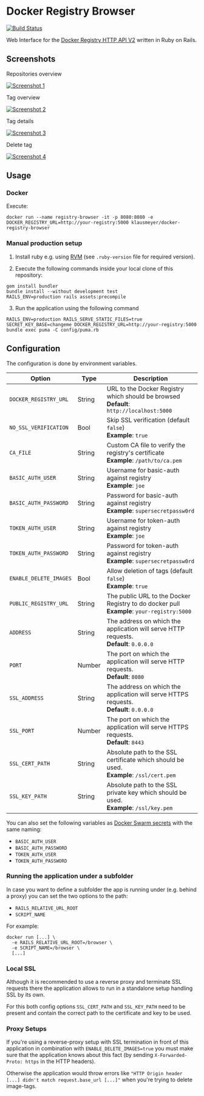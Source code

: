 # Docker Registry Browser

[![Build Status](https://travis-ci.org/klausmeyer/docker-registry-browser.svg?branch=master)](https://travis-ci.org/klausmeyer/docker-registry-browser)

Web Interface for the [Docker Registry HTTP API V2](https://docs.docker.com/registry/spec/api/) written in Ruby on Rails.

## Screenshots

Repositories overview

[![Screenshot 1](https://github.com/klausmeyer/docker-registry-browser/raw/master/docs/screenshot1_thumb.png "Screenshot 1")](https://github.com/klausmeyer/docker-registry-browser/raw/master/docs/screenshot1.png)

Tag overview

[![Screenshot 2](https://github.com/klausmeyer/docker-registry-browser/raw/master/docs/screenshot2_thumb.png "Screenshot 2")](https://github.com/klausmeyer/docker-registry-browser/raw/master/docs/screenshot2.png)

Tag details

[![Screenshot 3](https://github.com/klausmeyer/docker-registry-browser/raw/master/docs/screenshot3_thumb.png "Screenshot 3")](https://github.com/klausmeyer/docker-registry-browser/raw/master/docs/screenshot3.png)

Delete tag

[![Screenshot 4](https://github.com/klausmeyer/docker-registry-browser/raw/master/docs/screenshot4_thumb.png "Screenshot 4")](https://github.com/klausmeyer/docker-registry-browser/raw/master/docs/screenshot4.png)

## Usage

### Docker

Execute:

```
docker run --name registry-browser -it -p 8080:8080 -e DOCKER_REGISTRY_URL=http://your-registry:5000 klausmeyer/docker-registry-browser
```

### Manual production setup

1) Install ruby e.g. using [RVM](http://rvm.io) (see `.ruby-version` file for required version).

2) Execute the following commands inside your local clone of this repository:

```
gem install bundler
bundle install --without development test
RAILS_ENV=production rails assets:precompile
```

3) Run the application using the following command

```
RAILS_ENV=production RAILS_SERVE_STATIC_FILES=true SECRET_KEY_BASE=changeme DOCKER_REGISTRY_URL=http://your-registry:5000 bundle exec puma -C config/puma.rb
```

## Configuration

The configuration is done by environment variables.

| Option                 | Type   | Description                                                                                  |
| ---------------------- | ------ | -------------------------------------------------------------------------------------------- |
| `DOCKER_REGISTRY_URL`  | String | URL to the Docker Registry which should be browsed<br>**Default**: `http://localhost:5000`   |
| `NO_SSL_VERIFICATION`  | Bool   | Skip SSL verification (default `false`)<br>**Example**: `true`                               |
| `CA_FILE`              | String | Custom CA file to verify the registry's certificate<br>**Example**: `/path/to/ca.pem`        |
| `BASIC_AUTH_USER`      | String | Username for basic-auth against registry<br>**Example**: `joe`                               |
| `BASIC_AUTH_PASSWORD`  | String | Password for basic-auth against registry<br>**Example**: `supersecretpassw0rd`               |
| `TOKEN_AUTH_USER`      | String | Username for token-auth against registry<br>**Example**: `joe`                               |
| `TOKEN_AUTH_PASSWORD`  | String | Password for token-auth against registry<br>**Example**: `supersecretpassw0rd`               |
| `ENABLE_DELETE_IMAGES` | Bool   | Allow deletion of tags (default `false`)<br>**Example**: `true`                              |
| `PUBLIC_REGISTRY_URL`  | String | The public URL to the Docker Registry to do docker pull<br>**Example**: `your-registry:5000` |
| `ADDRESS`              | String | The address on which the application will serve HTTP requests.<br>**Default**: `0.0.0.0`     |
| `PORT`                 | Number | The port on which the application will serve HTTP requests.<br>**Default**: `8080`           |
| `SSL_ADDRESS`          | String | The address on which the application will serve HTTPS requests.<br>**Default**: `0.0.0.0`    |
| `SSL_PORT`             | Number | The port on which the application will serve HTTPS requests.<br>**Default**: `8443`          |
| `SSL_CERT_PATH`        | String | Absolute path to the SSL certificate which should be used.<br>**Example**: `/ssl/cert.pem`   |
| `SSL_KEY_PATH`         | String | Absolute path to the SSL private key which should be used.<br>**Example**: `/ssl/key.pem`    |

You can also set the following variables as [Docker Swarm secrets](https://docs.docker.com/engine/swarm/secrets/) with the same naming:

* `BASIC_AUTH_USER`
* `BASIC_AUTH_PASSWORD`
* `TOKEN_AUTH_USER`
* `TOKEN_AUTH_PASSWORD`

### Running the application under a subfolder

In case you want to define a subfolder the app is running under (e.g. behind a proxy) you can set the two options to the path:
* `RAILS_RELATIVE_URL_ROOT`
* `SCRIPT_NAME`

For example:

```
docker run [...] \
  -e RAILS_RELATIVE_URL_ROOT=/browser \
  -e SCRIPT_NAME=/browser \
  [...]
```

### Local SSL

Although it is recommended to use a reverse proxy and terminate SSL requests there the application allows to run in a standalone setup handling SSL by its own.

For this both config options `SSL_CERT_PATH` and `SSL_KEY_PATH` need to be present and contain the correct path to the certificate and key to be used.

### Proxy Setups

If you're using a reverse-proxy setup with SSL termination in front of this application in combination with `ENABLE_DELETE_IMAGES=true` you must make sure that the application knows about this fact (by sending `X-Forwarded-Proto: https` in the HTTP headers).

Otherwise the application would throw errors like `"HTTP Origin header [...] didn't match request.base_url [...]"` when you're trying to delete image-tags.
